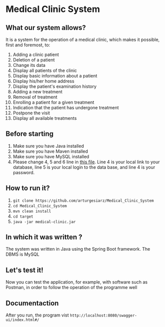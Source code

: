 # Medical Clinic System
## What our system allows?
It is a system for the operation of a medical clinic, which makes it possible, first and foremost, to: 
  1.  Adding a clinic patient
  2.  Deletion of a patient
  3.  Change its data
  4.  Display all patients of the clinic
  5.  Display basic information about a patient
  6.  Display his/her home address
  7.  Display the patient's examination history
  8.  Adding a new treatment
  9.  Removal of treatment
  10. Enrolling a patient for a given treatment
  11. Indication that the patient has undergone treatment
  12. Postpone the visit
  13. Display all available treatments

## Before starting
  1.  Make sure you have Java installed
  2.  Make sure you have Maven installed
  3.  Make sure you have MySQL installed
  4.  Please change 4, 5 and 6 line in [this file](https://github.com/arturgesiarz/Medical_Clinic_System/blob/origin/src/main/resources/application.properties).
     Line 4 is your local link to your database, line 5 is your local login to the data base, and line 4 is your password. 

## How to run it?

  1. `git clone https://github.com/arturgesiarz/Medical_Clinic_System`
  2. `cd Medical_Clinic_System`
  3. `mvn clean install`
  4. `cd target`
  5. `java -jar medical-clinic.jar`

## In which it was written ?

The system was written in Java using the Spring Boot framework. The DBMS is MySQL

## Let's test it!
Now you can test the application, for example, with software such as Postman, in order to follow the operation of the programme well

## Documentaction
After you run, the program vist `http://localhost:8080/swagger-ui/index.html#/`
